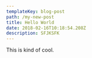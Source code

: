 ```yaml
---
templateKey: blog-post
path: /my-new-post
title: Hello World
date: 2018-02-16T10:18:54.208Z
description: SFJKSFK
---
```

This is kind of cool.
